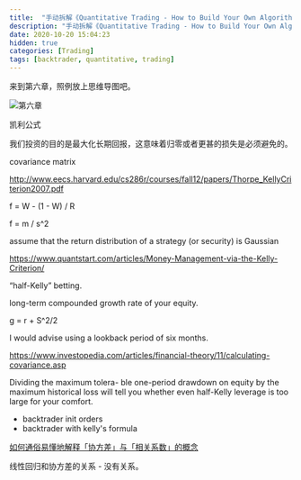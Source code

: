 ```yaml
---
title:  "手动拆解《Quantitative Trading - How to Build Your Own Algorithmic Trading Business》（六）"
description: "手动拆解《Quantitative Trading - How to Build Your Own Algorithmic Trading Business》（六）"
date: 2020-10-20 15:04:23
hidden: true
categories: [Trading]
tags: [backtrader, quantitative, trading]
---
```


来到第六章，照例放上思维导图吧。

![第六章]({{site.url}}/images/2020-10-01-qt-htbyoatb-6/c6.png "第六章")

凯利公式

我们投资的目的是最大化长期回报，这意味着归零或者更甚的损失是必须避免的。

covariance matrix

http://www.eecs.harvard.edu/cs286r/courses/fall12/papers/Thorpe_KellyCriterion2007.pdf

f = W - (1 - W) / R

f = m / s^2

assume that the return distribution of a strategy (or security) is Gaussian

https://www.quantstart.com/articles/Money-Management-via-the-Kelly-Criterion/

 “half-Kelly” betting.
 
 long-term compounded growth rate of your equity.
 
 g = r + S^2/2
 
 I would advise using a lookback period of six months.
 
 https://www.investopedia.com/articles/financial-theory/11/calculating-covariance.asp
 
 Dividing the maximum tolera- ble one-period drawdown on equity by the maximum historical loss will tell you whether even half-Kelly leverage is too large for your comfort. 
 
 * backtrader init orders
 * backtrader with kelly's formula
 
 [如何通俗易懂地解释「协方差」与「相关系数」的概念](https://www.zhihu.com/question/20852004)
 
 线性回归和协方差的关系 - 没有关系。